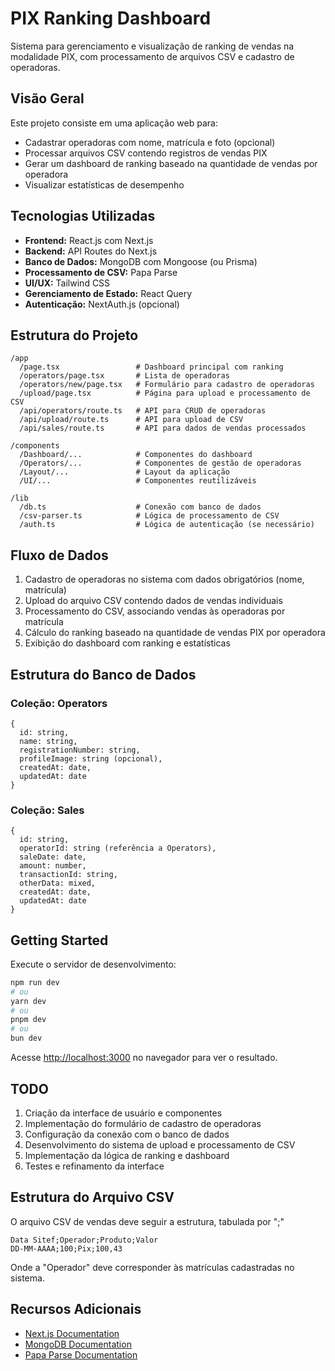 # PIX Ranking Dashboard

Sistema para gerenciamento e visualização de ranking de vendas na modalidade PIX, com processamento de arquivos CSV e cadastro de operadoras.

## Visão Geral

Este projeto consiste em uma aplicação web para:

-   Cadastrar operadoras com nome, matrícula e foto (opcional)
-   Processar arquivos CSV contendo registros de vendas PIX
-   Gerar um dashboard de ranking baseado na quantidade de vendas por operadora
-   Visualizar estatísticas de desempenho

## Tecnologias Utilizadas

-   **Frontend:** React.js com Next.js
-   **Backend:** API Routes do Next.js
-   **Banco de Dados:** MongoDB com Mongoose (ou Prisma)
-   **Processamento de CSV:** Papa Parse
-   **UI/UX:** Tailwind CSS
-   **Gerenciamento de Estado:** React Query
-   **Autenticação:** NextAuth.js (opcional)

## Estrutura do Projeto

```
/app
  /page.tsx                 # Dashboard principal com ranking
  /operators/page.tsx       # Lista de operadoras
  /operators/new/page.tsx   # Formulário para cadastro de operadoras
  /upload/page.tsx          # Página para upload e processamento de CSV
  /api/operators/route.ts   # API para CRUD de operadoras
  /api/upload/route.ts      # API para upload de CSV
  /api/sales/route.ts       # API para dados de vendas processados

/components
  /Dashboard/...            # Componentes do dashboard
  /Operators/...            # Componentes de gestão de operadoras
  /Layout/...               # Layout da aplicação
  /UI/...                   # Componentes reutilizáveis

/lib
  /db.ts                    # Conexão com banco de dados
  /csv-parser.ts            # Lógica de processamento de CSV
  /auth.ts                  # Lógica de autenticação (se necessário)
```

## Fluxo de Dados

1. Cadastro de operadoras no sistema com dados obrigatórios (nome, matrícula)
2. Upload do arquivo CSV contendo dados de vendas individuais
3. Processamento do CSV, associando vendas às operadoras por matrícula
4. Cálculo do ranking baseado na quantidade de vendas PIX por operadora
5. Exibição do dashboard com ranking e estatísticas

## Estrutura do Banco de Dados

### Coleção: Operators

```
{
  id: string,
  name: string,
  registrationNumber: string,
  profileImage: string (opcional),
  createdAt: date,
  updatedAt: date
}
```

### Coleção: Sales

```
{
  id: string,
  operatorId: string (referência a Operators),
  saleDate: date,
  amount: number,
  transactionId: string,
  otherData: mixed,
  createdAt: date,
  updatedAt: date
}
```

## Getting Started

Execute o servidor de desenvolvimento:

```bash
npm run dev
# ou
yarn dev
# ou
pnpm dev
# ou
bun dev
```

Acesse [http://localhost:3000](http://localhost:3000) no navegador para ver o resultado.

## TODO

1. Criação da interface de usuário e componentes
2. Implementação do formulário de cadastro de operadoras
3. Configuração da conexão com o banco de dados
4. Desenvolvimento do sistema de upload e processamento de CSV
5. Implementação da lógica de ranking e dashboard
6. Testes e refinamento da interface

## Estrutura do Arquivo CSV

O arquivo CSV de vendas deve seguir a estrutura, tabulada por ";"

```
Data Sitef;Operador;Produto;Valor
DD-MM-AAAA;100;Pix;100,43
```

Onde a "Operador" deve corresponder às matrículas cadastradas no sistema.

## Recursos Adicionais

-   [Next.js Documentation](https://nextjs.org/docs)
-   [MongoDB Documentation](https://docs.mongodb.com/)
-   [Papa Parse Documentation](https://www.papaparse.com/docs)

